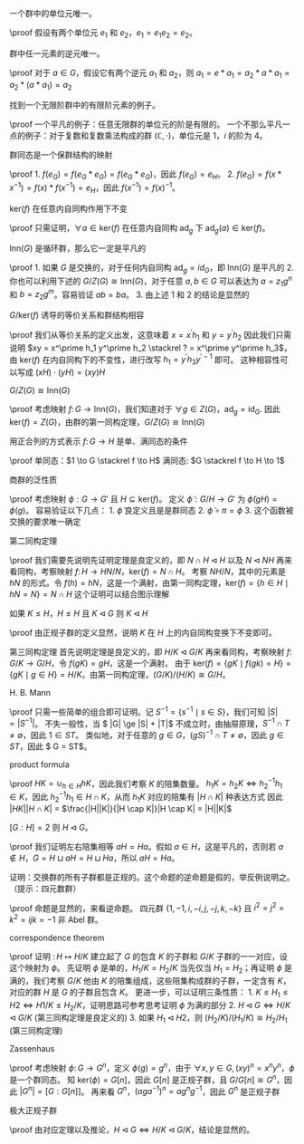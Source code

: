 
一个群中的单位元唯一。

\proof
    假设有两个单位元 $e_1$ 和 $e_2$，$e_1 = e_1e_2 = e_2$。 

群中任一元素的逆元唯一。

\proof
    对于 $a \in G$，假设它有两个逆元 $a_1$ 和 $a_2$，则 $a_1 = e * a_1 = a_2 * a * a_1 = a_2 * (a * a_1) = a_2$

找到一个无限阶群中的有限阶元素的例子。

\proof
    一个平凡的例子：任意无限群的单位元的阶是有限的。
    一个不那么平凡一点的例子：对于复数和复数乘法构成的群 $(\mathbb{C}, \cdot)$，单位元是 $1$，$i$ 的阶为 4。


群同态是一个保群结构的映射

\proof
    1. $f(e_G) = f(e_G * e_G) = f(e_G * e_G)$，因此 $f(e_G) = e_H$。
    2. $f(e_G) = f(x * x^{-1}) = f(x) * f(x^{-1}) = e_H$，因此 $f(x^{-1}) = f(x)^{-1}$。

$\mathrm{ker}(f)$ 在任意内自同构作用下不变

\proof
    只需证明，$\forall a \in \mathrm{ker}(f)$ 在任意内自同构 $\mathrm{ad}_g$ 下 $\mathrm{ad}_g(a) \in \mathrm{ker}(f)$。

$\mathrm{Inn}(G)$ 是循环群，那么它一定是平凡的

\proof
    1. 如果 $G$ 是交换的，对于任何内自同构 $\mathrm{ad}_g = id_G$，即 $\mathrm{Inn}(G)$ 是平凡的
    2. 你也可以利用下述的 $G/Z(G) \cong \mathrm{Inn}(G)$，对于任意 $a,b \in G$ 可以表达为 $a = z_1 g^n$ 和 $b = z_2 g^m$。容易验证 $ab = ba$。
    3. 由上述 1 和 2 的结论是显然的 


$G/\mathrm{ker}(f)$ 诱导的等价关系和群结构相容

\proof
    我们从等价关系的定义出发，这意味着 $x = x^\prime h_1$ 和 $y = y^\prime h_2$
    因此我们只需说明 $xy = x^\prime h_1 y^\prime h_2 \stackrel ? = x^\prime y^\prime h_3$，由 $\mathrm{ker}(f)$ 在内自同构下的不变性，进行改写 $h_1 = y^\prime h_3 y^{\prime-1}$ 即可。
    这种相容性可以写成 $(xH) \cdot (yH) = (xy)H$

$G/Z(G) \cong \mathrm{Inn}(G)$

\proof
    考虑映射 $f \colon G \to \mathrm{Inn}(G)$，我们知道对于 $\forall g \in Z(G)$，$\mathrm{ad}_g = \mathrm{id}_G$.
    因此 $\mathrm{ker}(f) = Z(G)$，由群的第一同构定理，$G/Z(G) \cong \mathrm{Inn}(G)$

用正合列的方式表示 $f \colon G \to H$ 是单、满同态的条件

\proof
    单同态：$1 \to G \stackrel f \to H$
    满同态: $G \stackrel f \to H \to 1$

商群的泛性质

\proof
    考虑映射 $\phi : G \to G'$ 且 $H \subseteq \mathrm{ker}(f)$。
    定义 $\tilde{\phi} : G/H \to G'$ 为 $\tilde{\phi}(gH) = \phi(g)$。
    容易验证以下几点：
        1. $\tilde{\phi}$ 良定义且是是群同态
        2. $\tilde{\phi} \circ \pi = \phi$
        3. 这个函数被交换的要求唯一确定

第二同构定理

\proof
    我们需要先说明先证明定理是良定义的，即 $N \cap H \triangleleft H$ 以及 $N \triangleleft NH$
    再来看同构，考察映射 $f \colon H \to HN/N$，$\mathrm{ker}(f) = N \cap H$。
    考察 $NH/N$，其中的元素是 $hN$ 的形式。令 $f(h) = hN$，这是一个满射，由第一同构定理，$\mathrm{ker}(f) = \{h\in H \mid hN = N\} = N \cap H$
    这个证明可以结合图示理解

如果 $K \le H$，$H \le H$ 且 $K \triangleleft G$ 则 $K \triangleleft H$

\proof
    由正规子群的定义显然，说明 $K$ 在 $H$ 上的内自同构变换下不变即可。

第三同构定理
    首先说明定理是良定义的，即 $H/K \triangleleft G/K$ 
    再来看同构，考察映射 $f \colon G/K \to G/H$，令 $f(gK) = gH$，这是一个满射。
    由于 $\mathrm{ker}(f) = \{gK \mid f(gk) = H\} = \{gK \mid g \in H\} = H/K$。由第一同构定理，$(G/K)/(H/K) \cong G/H$。

H. B. Mann

\proof
   只需一些简单的组合即可证明。记 $S^{-1} = \{s^{-1} \mid s \in S\}$，我们可知 $|S| = |S^{-1}|$。
   不失一般性，当 $ |G| \ge |S| + |T|$ 不成立时，由抽屉原理，$S^{-1} \cap T \ne \emptyset$，因此 $1 \in ST$。
   类似地，对于任意的 $g \in G$，$(gS)^{-1} \cap T \ne \emptyset$，因此 $g \in ST$，因此 $ G = ST$。

product formula

\proof
    $HK = \cup_{h \in H} hK$，因此我们考察 $K$ 的陪集数量。
    $h_1K = h_2K \iff h_2^{-1}h_1 \in K$，因此 $h_2^{-1}h_1 \in H \cap K$，从而 $h_1K$ 对应的陪集有 $|H \cap K|$ 种表达方式
    因此 $|HK||H \cap K|$ = $\frac{|H||K|}{|H \cap K|}|H \cap K| = |H||K|$ 
    


$[G : H] = 2$ 则 $H \triangleleft G$。

\proof
    我们证明左右陪集相等 $aH = Ha$。假如 $a \in H$，这是平凡的，否则若 $a \not \in H$，$G = H \sqcup aH = H \sqcup Ha$，所以 $aH = Ha$。

证明：交换群的所有子群都是正规的。这个命题的逆命题是假的，举反例说明之。（提示：四元数群）

\proof
    命题是显然的，来看逆命题。
    四元群 $\{1,-1, i, -i, j, -j, k,- k\}$ 且 $i^2 = j^2 = k^2 = ijk = -1$ 非 Abel 群。

correspondence theorem

\proof
    证明 $\colon H \mapsto H/K$ 建立起了 $G$ 的包含 $K$ 的子群和 $G/K$ 子群的一一对应，设这个映射为 $\phi$。
    先证明 $\phi$ 是单的，$H_1/K = H_2/K$ 当先仅当 $H_1 = H_2$；再证明 $\phi$ 是满的，我们考察 $G/K$ 他由 $K$ 的陪集组成，这些陪集构成群的子群，一定含有 $K$，对应的群 $H$ 是 $G$ 的子群且包含 $K$。
    更进一步，可以证明三条性质：
        1. $K \le H_1 \le H2 \iff H1/K \le H_2/K$，证明思路可参考思考证明 $\phi$ 为满的部分 
        2. $H \triangleleft G \iff H/K \triangleleft G/K$ (第三同构定理是良定义的)
        3. 如果 $H_1 \triangleleft H2$，则 $(H_2/K)/(H_1/K) \cong H_2/H_1$ (第三同构定理)


Zassenhaus

\proof
    考虑映射 $\phi \colon G \to G^n$，定义 $\phi(g) = g^n$，由于 $\forall x,y \in G, (xy)^n = x^n y^n$，$\phi$ 是一个群同态。
    知 $\mathrm{ker}(\phi) = G[n]$，因此 $G[n]$ 是正规子群，且 $G/G[n] \cong G^n$，因此 $|G^n| = [G : G[n]]$。
    再来看 $G^n$，$(aga^{-1})^n = ag^ng^{-1}$，因此 $G^n$ 是正规子群


极大正规子群

\proof
    由对应定理以及推论，$H \triangleleft G \iff H/K \triangleleft G/K$，结论是显然的。 